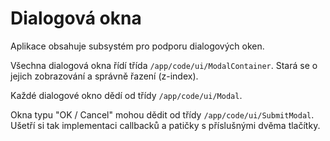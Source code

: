 # Dialogová okna

Aplikace obsahuje subsystém pro podporu dialogových oken.

Všechna dialogová okna řídí třída `/app/code/ui/ModalContainer`. Stará se o jejich zobrazování a správně řazení (z-index).

Každé dialogové okno dědí od třídy `/app/code/ui/Modal`.

Okna typu "OK / Cancel" mohou dědit od třídy `/app/code/ui/SubmitModal`. Ušetří si tak implementaci callbacků a patičky s příslušnými dvěma tlačítky.
